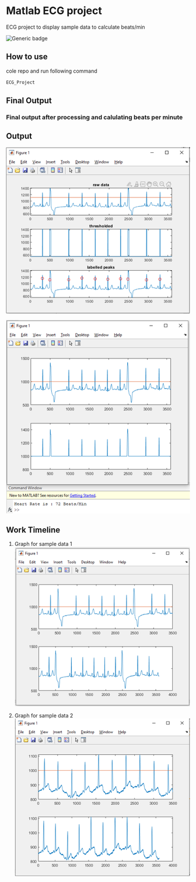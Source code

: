 # Matlab ECG project
ECG project to display sample data to calculate beats/min

![Generic badge](https://img.shields.io/badge/Status-Completed-<COLOR>.svg)

## How to use 
cole repo and run following command
```bash
ECG_Project
```


## Final Output
### Final output after processing and calulating beats per minute
## Output
![alt text](img/finalparta.png "Final graping output of sample data 2")

![alt text](img/heartrate.png "Current graping output of sample data 2")

## Work Timeline
1. Graph for sample data 1
![alt text](img/graph.png "Current graping output of sample data 1")

2. Graph for sample data 2
![alt text](img/graph2.png "Current graping output of sample data 2")


